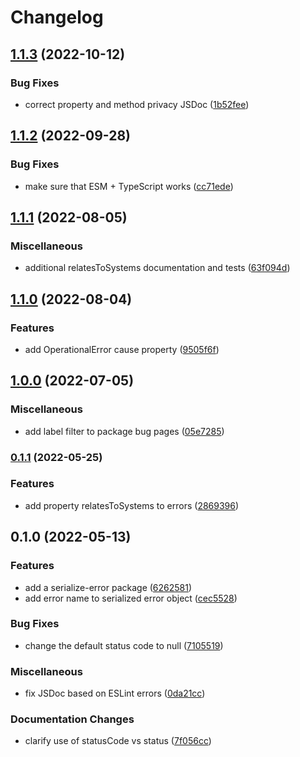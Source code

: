 # Changelog

## [1.1.3](https://github.com/Financial-Times/dotcom-reliability-kit/compare/serialize-error-v1.1.2...serialize-error-v1.1.3) (2022-10-12)


### Bug Fixes

* correct property and method privacy JSDoc ([1b52fee](https://github.com/Financial-Times/dotcom-reliability-kit/commit/1b52fee58f8bd37600f51c93580c0e48765f0d2a))

## [1.1.2](https://github.com/Financial-Times/dotcom-reliability-kit/compare/serialize-error-v1.1.1...serialize-error-v1.1.2) (2022-09-28)


### Bug Fixes

* make sure that ESM + TypeScript works ([cc71ede](https://github.com/Financial-Times/dotcom-reliability-kit/commit/cc71eded6475d73b05771603df0946258600f50e))

## [1.1.1](https://github.com/Financial-Times/dotcom-reliability-kit/compare/serialize-error-v1.1.0...serialize-error-v1.1.1) (2022-08-05)


### Miscellaneous

* additional relatesToSystems documentation and tests ([63f094d](https://github.com/Financial-Times/dotcom-reliability-kit/commit/63f094d59576f789597274444ce0e14db2c3599e))

## [1.1.0](https://github.com/Financial-Times/dotcom-reliability-kit/compare/serialize-error-v1.0.0...serialize-error-v1.1.0) (2022-08-04)


### Features

* add OperationalError cause property ([9505f6f](https://github.com/Financial-Times/dotcom-reliability-kit/commit/9505f6f21f24bf4893f2f0ff81257318ed6d2acb))

## [1.0.0](https://github.com/Financial-Times/dotcom-reliability-kit/compare/serialize-error-v0.1.1...serialize-error-v1.0.0) (2022-07-05)


### Miscellaneous

* add label filter to package bug pages ([05e7285](https://github.com/Financial-Times/dotcom-reliability-kit/commit/05e7285c87ecbad909d86414579e970173af344f))

### [0.1.1](https://github.com/Financial-Times/dotcom-reliability-kit/compare/serialize-error-v0.1.0...serialize-error-v0.1.1) (2022-05-25)


### Features

* add property relatesToSystems to errors ([2869396](https://github.com/Financial-Times/dotcom-reliability-kit/commit/2869396ef42d5e1bf5693082c63098909a206570))

## 0.1.0 (2022-05-13)


### Features

* add a serialize-error package ([6262581](https://github.com/Financial-Times/dotcom-reliability-kit/commit/626258160959bf39811a048a601770e332347351))
* add error name to serialized error object ([cec5528](https://github.com/Financial-Times/dotcom-reliability-kit/commit/cec55282741569b53aaa574828ebd1bb3a513d9b))


### Bug Fixes

* change the default status code to null ([7105519](https://github.com/Financial-Times/dotcom-reliability-kit/commit/7105519e1c2ce91d01b3d3af1e747e32bb79b1ef))


### Miscellaneous

* fix JSDoc based on ESLint errors ([0da21cc](https://github.com/Financial-Times/dotcom-reliability-kit/commit/0da21cc30315813f68c31944ab3e56390fd743bb))


### Documentation Changes

* clarify use of statusCode vs status ([7f056cc](https://github.com/Financial-Times/dotcom-reliability-kit/commit/7f056cc14e71a6b553b43cebc5f4188218174e4a))
